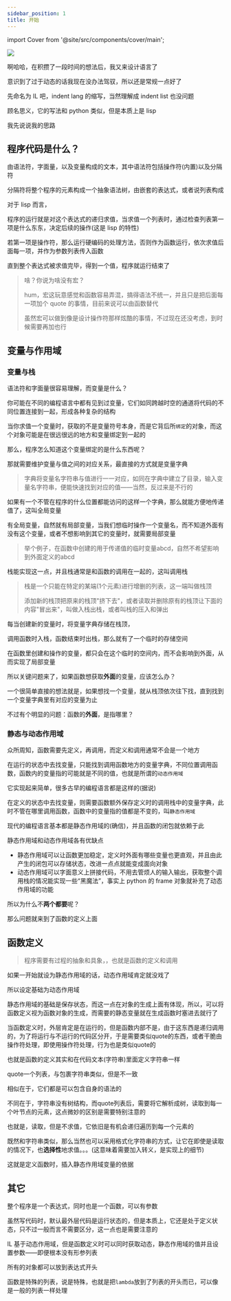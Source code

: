 ```yaml
---
sidebar_position: 1
title: 开始
---
```


import Cover from '@site/src/components/cover/main';

![](https://s2.loli.net/2022/10/23/qvgBXAlaGi4rPw7.jpg)

啊哈哈，在积攒了一段时间的想法后，我又来设计语言了

意识到了过于动态的话我现在没办法驾驭，所以还是常规一点好了

先命名为 IL 吧，indent lang 的缩写，当然理解成 indent list 也没问题

顾名思义，它的写法和 python 类似，但是本质上是 lisp

我先说说我的思路

## 程序代码是什么？

由语法符，字面量，以及变量构成的文本，其中语法符包括操作符(内置)以及分隔符

分隔符将整个程序的元素构成一个抽象语法树，由嵌套的表达式，或者说列表构成

对于 lisp 而言，

程序的运行就是对这个表达式的递归求值，当求值一个列表时，通过检查列表第一项是什么东东，决定后续的操作(这是 lisp 的特性)

若第一项是操作符，那么运行硬编码的处理方法，否则作为函数运行，依次求值后面每一项，并作为参数列表传入函数

直到整个表达式被求值完毕，得到一个值，程序就运行结束了

> 啥？你说为啥没有宏？
>
> hum，宏这玩意感觉和函数容易弄混，搞得语法不统一，并且只是把后面每一项加个 quote 的事情，目前来说可以由函数替代
>
> 虽然宏可以做到像是设计操作符那样炫酷的事情，不过现在还没考虑，到时候需要再加也行

## 变量与作用域

### 变量与栈

语法符和字面量很容易理解，而变量是什么？

你可能在不同的编程语言中都有见到过变量，它们如同跨越时空的通道将代码的不同位置连接到一起，形成各种复杂的结构

当你求值一个变量时，获取的不是变量符号本身，而是它背后所`绑定`的对象，而这个对象可能是在很远很远的地方和变量绑定到一起的

那么，程序怎么知道这个变量绑定的是什么东西呢？

那就需要维护变量与值之间的对应关系，最直接的方式就是变量字典

> 字典将变量名字符串与值进行一一对应，如同在字典中建立了目录，输入变量名字符串，便能快速找到对应的值——当然，反过来是不行的

如果有一个不管在程序的什么位置都能访问的这样一个字典，那么就能方便地传递值了，这叫全局变量

有全局变量，自然就有局部变量，当我们想临时操作一个变量名，而不知道外面有没有这个变量，或者不想影响到其它的变量时，就需要局部变量

> 举个例子，在函数中创建的用于传递值的临时变量abcd，自然不希望影响到外面定义的abcd

栈能实现这一点，并且栈通常是和函数的调用在一起的，这叫调用栈

> 栈是一个只能在特定的某端(1个元素)进行增删的列表，这一端叫做栈顶
>
> 添加新的栈顶把原来的栈顶"挤下去"，或者读取并删除原有的栈顶让下面的内容"冒出来"，叫做入栈出栈，或者叫栈的压入和弹出

每当创建新的变量时，将变量字典存储在栈顶，

调用函数时入栈，函数结束时出栈，那么就有了一个临时的存储空间

在函数里创建和操作的变量，都只会在这个临时的空间内，而不会影响到外面，从而实现了局部变量

所以关键问题来了，如果函数想获取**外面**的变量，应该怎么办？

一个很简单直接的想法就是，如果想找一个变量，就从栈顶依次往下找，直到找到一个变量字典里有对应的变量为止

不过有个明显的问题：函数的**外面**，是指哪里？

### 静态与动态作用域

众所周知，函数需要先定义，再调用，而定义和调用通常不会是一个地方

在运行的状态中去找变量，只能找到调用函数地方的变量字典，不同位置调用函数，函数内的变量指的可能就是不同的值，也就是所谓的`动态作用域`

它实现起来简单，很多古早的编程语言都是这样的(据说)

在定义的状态中去找变量，则需要函数额外保存定义时的调用栈中的变量字典，此时不管在哪里调用函数，函数中的变量指的值都是不变的，叫`静态作用域`

现代的编程语言基本都是静态作用域的(确信)，并且函数的闭包就依赖于此

静态作用域和动态作用域各有优缺点

- 静态作用域可以让函数更加稳定，定义时外面有哪些变量也更直观，并且由此产生的闭包可以存储状态，改进一点点就能变成面向对象
- 动态作用域可以字面意义上拼接代码，不用去管烦人的输入输出，获取整个调用栈的情况能实现一些“黑魔法”，事实上 python 的 frame 对象就补充了动态作用域的功能

所以为什么不**两个都要**呢？

那么问题就来到了函数的定义上面

## 函数定义

> 程序需要有过程的抽象和具象，，也就是函数的定义和调用

如果一开始就设为静态作用域的话，动态作用域肯定就没戏了

所以设定基础为动态作用域

静态作用域的基础是保存状态，而这一点在对象的生成上面有体现，所以，可以将函数定义视为函数对象的生成，而需要的静态变量就在生成函数时塞进去就行了

当函数定义时，外层肯定是在运行的，但是函数内部不是，由于这东西是递归调用的，为了将运行与不运行的代码区分开，于是需要类似quote的东西，或者干脆由操作符处理，即使用操作符处理，行为也是类似quote的

<Cover>也就是函数的定义其实和在代码文本(字符串)里面定义字符串一样</Cover>

quote一个列表，与包裹字符串类似，但是不一致

相似在于，它们都是可以包含自身的语法的

不同在于，字符串没有树结构，而quote列表后，需要将它解析成树，读取到每一个叶节点的元素，这点微妙的区别是需要特别注意的

也就是，读取，但是不求值，它依旧是有机会递归遍历到每一个元素的

既然和字符串类似，那么当然也可以采用格式化字符串的方式，让它在即使是读取的情况下，也**选择性**地求值。。。(这意味着需要加入转义，是实现上的细节)

这就是定义函数时，插入静态作用域变量的依据

## 其它

整个程序是一个表达式，同时也是一个函数，可以有参数

虽然写代码时，默认最外层代码是运行状态的，但是本质上，它还是处于定义状态，只不过一般而言不需要区分，这一点也是需要注意的

IL 基于动态作用域，但是函数定义时可以同时获取动态，静态作用域的值并且设置参数——即便根本没有形参列表

所有的对象都可以放到表达式开头

函数是特殊的列表，说是特殊，也就是把`lambda`放到了列表的开头而已，可以像是一般的列表一样处理